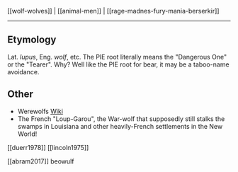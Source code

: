 [[wolf-wolves]] | [[animal-men]] | [[rage-madnes-fury-mania-berserkir]]

---

## Etymology
Lat. *lupus*, Eng. *wolf*, etc. The PIE root literally means the "Dangerous One" or the "Tearer". Why? Well like the PIE root for bear, it may be a taboo-name avoidance.
## Other

- Werewolfs [Wiki](https://en.wikipedia.org/wiki/Werewolf)
- The French "Loup-Garou", the War-wolf that supposedly still stalks the swamps in Louisiana and other heavily-French settlements in the New World! 

[[duerr1978]]
[[lincoln1975]]


[[abram2017]] beowulf